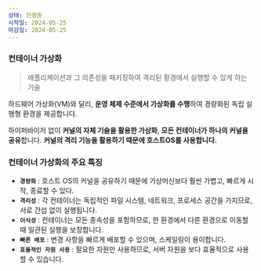 ```yaml
---
상태: 진행중
시작일: 2024-05-25
마감일: 2024-05-25
---
```

### 컨테이너 가상화
> 애플리케이션과 그 의존성을 패키징하여 격리된 황경에서 실행할 수 있게 하는 기술

하드웨어 가상화(VM)와 달리, **운영 체제 수준에서 가상화를 수행**하여 경량화된 독립 실행형 환경을 제공합니다.

하이퍼바이저 없이 **커널의 자체 기술을 활용한 가상화**, **모든 컨테이너가 하나의 커널을 공유**합니다.
**커널의 격리 기능을 활용하기 때문에 호스트OS를 사용합니다.**

### 컨테이너 가상화의 주요 특징
- **`경량화`** : 호스트 OS의 커널을 공유하기 때문에 가상머신보다 훨씬 가볍고, 빠르게 시작, 종료할 수 있다.
- **`격리성`** : 각 컨테이너는 독립적인 파일 시스템, 네트워크, 프로세스 공간을 가지므로, 서로 간섭 없이 실행됩니다.
- **`이식성`** : 컨테이너는 모든 종속성을 포함하므로, 한 환경에서 다른 환경으로 이동할 때 일관된 실행을 보장합니다.
- **`빠른 배포`** : 변경 사항을 빠르게 배포할 수 있으며, 스케일링이 용이합니다.
- **`효율적인 자원 사용`** : 필요한 자원만 사용하므로, 서버 자원을 보다 효율적으로 사용할  수 있습니다.
